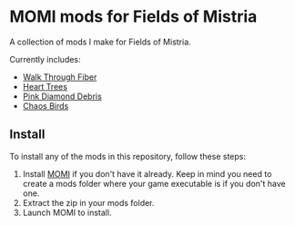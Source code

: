 # MOMI mods for Fields of Mistria

A collection of mods I make for Fields of Mistria.

Currently includes:

- [Walk Through Fiber](https://www.nexusmods.com/fieldsofmistria/mods/430)
- [Heart Trees](https://www.nexusmods.com/fieldsofmistria/mods/431)
- [Pink Diamond Debris](https://www.nexusmods.com/fieldsofmistria/mods/432)
- [Chaos Birds](https://www.nexusmods.com/fieldsofmistria/mods/433)

## Install

To install any of the mods in this repository, follow these steps:

1. Install [MOMI](https://github.com/Garethp/Mods-of-Mistria-Installer) if you don't have it already. Keep in mind you need to create a mods folder where your game executable is if you don't have one.
2. Extract the zip in your mods folder.
3. Launch MOMI to install.

